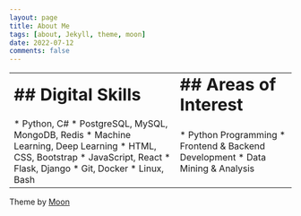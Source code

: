 ```yaml
---
layout: page
title: About Me
tags: [about, Jekyll, theme, moon]
date: 2022-07-12
comments: false
---
```


<table border="0">
 <tr>
    <td><b style="font-size:30px">## Digital Skills</b></td>
    <td><b style="font-size:30px">## Areas of Interest</b></td>
 </tr>
 <tr>
     <td>
        * Python, C#
        * PostgreSQL, MySQL, MongoDB, Redis
        * Machine Learning, Deep Learning
        * HTML, CSS, Bootstrap
        * JavaScript, React
        * Flask, Django
        * Git, Docker
        * Linux, Bash
     </td>
     <td>
        * Python Programming
        * Frontend & Backend Development
        * Data Mining & Analysis
     </td>
 </tr>
</table>

Theme by [Moon](https://taylantatli.github.io/Moon/moon-theme/)
